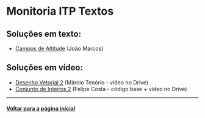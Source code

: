 # Monitoria ITP Textos
## Soluções em texto:
- [Campos de Altitude](./campos-de-altitude.md) (João Marcos)

## Soluções em vídeo:
- [Desenho Vetorial 2](https://drive.google.com/file/d/1MfV1Q-4NBtRJxLe_l4EaTg4N7OGYbkud/view?usp=sharing) (Márcio Tenório - vídeo no Drive)
- [Conjunto de Inteiros 2](./conjunto-de-inteiros-2.md) (Felipe Costa - código base + vídeo no Drive)

---
#### [Voltar para a página inicial](https://github.com/bti-ufrn/monitoria-itp)
